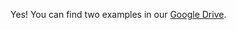 Yes! You can find two examples in our [Google Drive](https://drive.google.com/drive/u/1/folders/0Bxl42ERX5iVAfjM0SWtlaC0xaHd1cUZDWXdCajVxdW9FVmhLd2pQTHdnazVWa01fN1pvOXc).
